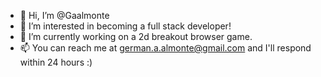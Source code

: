 - 👋 Hi, I’m @Gaalmonte
- 👀 I’m interested in becoming a full stack developer!
- 🌱 I’m currently working on a 2d breakout browser game.
- 📫 You can reach me at german.a.almonte@gmail.com and I'll respond within 24 hours :)

<!---
Gaalmonte/Gaalmonte is a ✨ special ✨ repository because its `README.md` (this file) appears on your GitHub profile.
You can click the Preview link to take a look at your changes.
--->

